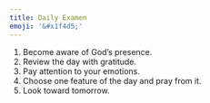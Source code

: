 ```yaml
---
title: Daily Examen
emoji: '&#x1f4d5;'
---
```

1. Become aware of God’s presence.
2. Review the day with gratitude.
3. Pay attention to your emotions.
4. Choose one feature of the day and pray from it.
5. Look toward tomorrow.
